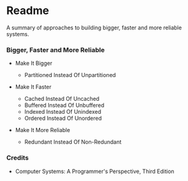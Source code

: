 # Readme
A summary of approaches to building bigger, faster and more reliable systems.

### Bigger, Faster and More Reliable

- Make It Bigger
  - Partitioned Instead Of Unpartitioned

- Make It Faster
  - Cached Instead Of Uncached
  - Buffered Instead Of Unbuffered
  - Indexed Instead Of Unindexed
  - Ordered Instead Of Unordered

- Make It More Reliable
  - Redundant Instead Of Non-Redundant

### Credits
- Computer Systems: A Programmer's Perspective, Third Edition
